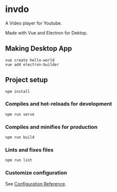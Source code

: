 # invdo

A Video player for Youtube. 

Made with Vue and Electron for Dektop.



## Making Desktop App

```
vue create hello-world
vue add electron-builder
```

## Project setup
```
npm install
```

### Compiles and hot-reloads for development
```
npm run serve
```

### Compiles and minifies for production
```
npm run build
```

### Lints and fixes files
```
npm run lint
```

### Customize configuration
See [Configuration Reference](https://cli.vuejs.org/config/).


